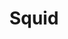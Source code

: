 ---
title: Squid
description: Squid is the AI you are trying to escape from in the game
cover: /wiki/squid2.png
tags:
  - characters
---